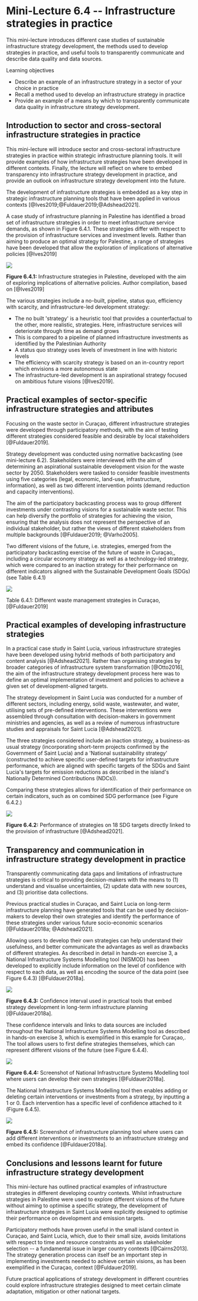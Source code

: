 # Mini-Lecture 6.4 -- Infrastructure strategies in practice

This mini-lecture introduces different case studies of sustainable
infrastructure strategy development, the methods used to develop
strategies in practice, and useful tools to transparently communicate
and describe data quality and data sources.

Learning objectives

- Describe an example of an infrastructure strategy in a sector of
  your choice in practice
- Recall a method used to develop an infrastructure strategy in
  practice
- Provide an example of a means by which to transparently communicate
  data quality in infrastructure strategy development.

## Introduction to sector and cross-sectoral infrastructure strategies in practice

This mini-lecture will introduce sector and cross-sectoral
infrastructure strategies in practice within strategic infrastructure
planning tools. It will provide examples of how infrastructure
strategies have been developed in different contexts. Finally, the
lecture will reflect on where to embed transparency into infrastructure
strategy development in practice, and provide an outlook on
infrastructure strategy development into the future.

The development of infrastructure strategies is embedded as a key step
in strategic infrastructure planning tools that have been applied in
various contexts [@Ives2019;@Fuldauer2019;@Adshead2021].

A case study of infrastructure planning in Palestine has identified a
broad set of infrastructure strategies in order to meet infrastructure
service demands, as shown in Figure 6.4.1. These strategies differ with
respect to the provision of infrastructure services and investment
levels. Rather than aiming to produce an optimal strategy for Palestine,
a range of strategies have been developed that allow the exploration of
implications of alternative policies [@Ives2019]

![](assets/Figure_6.4.1.png)

**Figure 6.4.1:** Infrastructure strategies in Palestine, developed with
the aim of exploring implications of alternative policies. Author
compilation, based on [@Ives2019]

The various strategies include a no-built, pipeline, status quo,
efficiency with scarcity, and infrastructure-led development strategy:

- The no built 'strategy' is a heuristic tool that provides a
  counterfactual to the other, more realistic, strategies. Here,
  infrastructure services will deteriorate through time as demand
  grows
- This is compared to a pipeline of planned infrastructure investments
  as identified by the Palestinian Authority
- A status quo strategy uses levels of investment in line with
  historic levels
- The efficiency with scarcity strategy is based on an in-country
  report which envisions a more autonomous state
- The infrastructure-led development is an aspirational strategy
  focused on ambitious future visions [@Ives2019].

## Practical examples of sector-specific infrastructure strategies and attributes

Focusing on the waste sector in Curaçao, different infrastructure
strategies were developed through participatory methods, with the aim of
testing different strategies considered feasible and desirable by local
stakeholders [@Fuldauer2019].

Strategy development was conducted using normative backcasting (see
mini-lecture 6.2). Stakeholders were interviewed with the aim of
determining an aspirational sustainable development vision for the waste
sector by 2050. Stakeholders were tasked to consider feasible
investments using five categories (legal, economic, land-use,
infrastructure, information), as well as two different intervention
points (demand reduction and capacity interventions).

The aim of the participatory backcasting process was to group different
investments under contrasting visions for a sustainable waste sector.
This can help diversify the portfolio of strategies for achieving the
vision, ensuring that the analysis does not represent the perspective of
an individual stakeholder, but rather the views of different
stakeholders from multiple backgrounds [@Fuldauer2019; @Varho2005].

Two different visions of the future, i.e. strategies, emerged from the
participatory backcasting exercise of the future of waste in Curaçao,,
including a circular economy strategy as well as a technology-led
strategy, which were compared to an inaction strategy for their
performance on different indicators aligned with the Sustainable
Development Goals (SDGs) (see Table 6.4.1)

![](assets/Table_6.4.1.png)

Table 6.4.1: Different waste management strategies in Curaçao, [@Fuldauer2019]

## Practical examples of developing infrastructure strategies

In a practical case study in Saint Lucia, various infrastructure
strategies have been developed using hybrid methods of both
participatory and content analysis [@Adshead2021]. Rather than
organising strategies by broader categories of infrastructure system
transformation [@Otto2016], the aim of the infrastructure strategy
development process here was to define an optimal implementation of
investment and policies to achieve a given set of development-aligned
targets.

The strategy development in Saint Lucia was conducted for a number of
different sectors, including energy, solid waste, wastewater, and water,
utilising sets of pre-defined interventions. These interventions were
assembled through consultation with decision-makers in government
ministries and agencies, as well as a review of numerous infrastructure
studies and appraisals for Saint Lucia [@Adshead2021].

The three strategies considered include an inaction strategy, a
business-as usual strategy (incorporating short-term projects confirmed
by the Government of Saint Lucia) and a 'National sustainability
strategy' (constructed to achieve specific user-defined targets for
infrastructure performance, which are aligned with specific targets of
the SDGs and Saint Lucia's targets for emission reductions as described
in the island's Nationally Determined Contributions (NDCs)).

Comparing these strategies allows for identification of their
performance on certain indicators, such as on combined SDG performance
(see Figure 6.4.2.)

![](assets/Figure_6.4.2.png)

**Figure 6.4.2:** Performance of strategies on 18 SDG targets directly
linked to the provision of infrastructure [@Adshead2021].

## Transparency and communication in infrastructure strategy development in practice

Transparently communicating data gaps and limitations of infrastructure
strategies is critical to providing decision-makers with the means to
(1) understand and visualise uncertainties, (2) update data with new
sources, and (3) prioritise data collections.

Previous practical studies in Curaçao, and Saint Lucia on long-term
infrastructure planning have generated tools that can be used by
decision-makers to develop their own strategies and identify the
performance of these strategies under various future socio-economic
scenarios [@Fuldauer2018a; @Adshead2021].

Allowing users to develop their own strategies can help understand their
usefulness, and better communicate the advantages as well as drawbacks
of different strategies. As described in detail in hands-on exercise 3,
a National Infrastructure Systems Modelling tool (NISMOD) has been
developed to explicitly include information on the level of confidence
with respect to each data, as well as encoding the source of the data
point (see Figure 6.4.3) [@Fuldauer2018a].

![](assets/Figure_6.4.3.png)

**Figure 6.4.3:** Confidence interval used in practical tools that embed
strategy development in long-term infrastructure planning
[@Fuldauer2018a].

These confidence intervals and links to data sources are included
throughout the National Infrastructure Systems Modelling tool as
described in hands-on exercise 3, which is exemplified in this example
for Curaçao,. The tool allows users to first define strategies
themselves, which can represent different visions of the future (see
Figure 6.4.4).

![](assets/Figure_6.4.4.png)

**Figure 6.4.4:** Screenshot of National Infrastructure Systems
Modelling tool where users can develop their own strategies
[@Fuldauer2018a].

The National Infrastructure Systems Modelling tool then enables adding
or deleting certain interventions or investments from a strategy, by
inputting a 1 or 0. Each intervention has a specific level of confidence
attached to it (Figure 6.4.5).

![](assets/Figure_6.4.5.png)

**Figure 6.4.5:** Screenshot of infrastructure planning tool where users
can add different interventions or investments to an infrastructure
strategy and embed its confidence [@Fuldauer2018a].

## Conclusions and lessons learnt for future infrastructure strategy development

This mini-lecture has outlined practical examples of infrastructure
strategies in different developing country contexts. Whilst
infrastructure strategies in Palestine were used to explore different
visions of the future without aiming to optimise a specific strategy,
the development of infrastructure strategies in Saint Lucia were
explicitly designed to optimise their performance on development and
emission targets.

Participatory methods have proven useful in the small island context in
Curaçao, and Saint Lucia, which, due to their small size, avoids
limitations with respect to time and resource constraints as well as
stakeholder selection -- a fundamental issue in larger country contexts
[@Cairns2013]. The strategy generation process can itself be an
important step in implementing investments needed to achieve certain
visions, as has been exemplified in the Curaçao, context
[@Fuldauer2019].

Future practical applications of strategy development in different
countries could explore infrastructure strategies designed to meet
certain climate adaptation, mitigation or other national targets.
